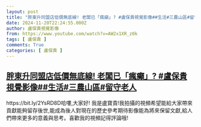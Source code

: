 ```yaml
---
layout: post
title: "胖東升同盟店低價無底線! 老闆已「瘋癲」? #盧保貴視覺影像##生活#三農山區#留守老人"
date: 2024-11-20T22:24:55.000Z
author: 盧保貴視覺影像
from: https://www.youtube.com/watch?v=AW2x1XR_z0k
tags: [ 盧保貴 ]
comments: True
categories: [ 盧保貴 ]
---
```

<!--1732141495000-->
[胖東升同盟店低價無底線! 老闆已「瘋癲」? #盧保貴視覺影像##生活#三農山區#留守老人](https://www.youtube.com/watch?v=AW2x1XR_z0k)
------

<div>
https://bit.ly/2YsRD8D哈嘍,大家好! 我是盧寶貴!我拍攝的視頻希望能給大家帶來貢獻能夠留存後世,能成為後人對現在的歷史參考期待影像能為將來保留文獻,給人們帶來更多的意義與思考。喜歡我的視頻記得評論哦!
</div>
